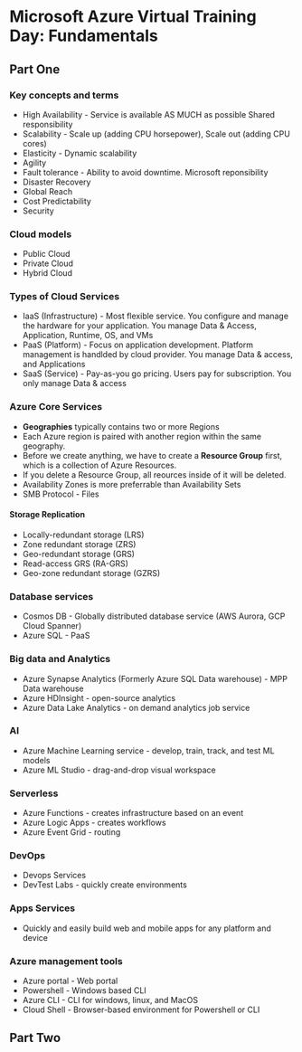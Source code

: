 # Microsoft Azure Virtual Training Day: Fundamentals

## Part One

### Key concepts and terms
- High Availability - Service is available AS MUCH as possible Shared responsibility
- Scalability - Scale up (adding CPU horsepower), Scale out (adding CPU cores) 
- Elasticity - Dynamic scalability
- Agility 
- Fault tolerance - Ability to avoid downtime. Microsoft reponsibility
- Disaster Recovery
- Global Reach
- Cost Predictability
- Security

### Cloud models
- Public Cloud 
- Private Cloud 
- Hybrid Cloud 

### Types of Cloud Services
- IaaS (Infrastructure) - Most flexible service. You configure and manage the hardware for your application. You manage Data & Access, Application, Runtime, OS, and VMs  
- PaaS (Platform) - Focus on application development. Platform management is handlded by cloud provider. You manage Data & access, and Applications
- SaaS (Service) - Pay-as-you go pricing. Users pay for subscription. You only manage Data & access

### Azure Core Services

- **Geographies** typically contains two or more Regions
- Each Azure region is paired with another region within the same geography.
- Before we create anything, we have to create a **Resource Group** first, which is a collection of Azure Resources.
- If you delete a Resource Group, all reources inside of it will be deleted.
- Availability Zones is more preferrable than Availability Sets
- SMB Protocol - Files

#### Storage Replication
- Locally-redundant storage (LRS)
- Zone redundant storage (ZRS)
- Geo-redundant storage (GRS)
- Read-access GRS (RA-GRS)
- Geo-zone redundant storage (GZRS)

### Database services 
- Cosmos DB - Globally distributed database service (AWS Aurora, GCP Cloud Spanner)
- Azure SQL - PaaS

### Big data and Analytics
- Azure Synapse Analytics (Formerly Azure SQL Data warehouse) - MPP Data warehouse
- Azure HDInsight - open-source analytics
- Azure Data Lake Analytics - on demand analytics job service

### AI
- Azure Machine Learning service - develop, train, track, and test ML models
- Azure ML Studio - drag-and-drop visual workspace

### Serverless
- Azure Functions - creates infrastructure based on an event
- Azure Logic Apps - creates workflows
- Azure Event Grid - routing 

### DevOps
- Devops Services
- DevTest Labs - quickly create environments

### Apps Services
- Quickly and easily build web and mobile apps for any platform and device

### Azure management tools
- Azure portal - Web portal
- Powershell - Windows based CLI
- Azure CLI - CLI for windows, linux, and MacOS
- Cloud Shell - Browser-based environment for Powershell or CLI

## Part Two


